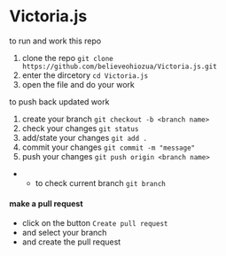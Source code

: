 # Victoria.js

to run and work this repo
1. clone the repo `git clone https://github.com/believeohiozua/Victoria.js.git`
2. enter the dircetory `cd Victoria.js`
3. open the file and do your work


to push back updated work

1. create your branch `git checkout -b <branch name>`
2. check your changes `git status`
3. add/state your changes `git add .`
4. commit your changes `git commit -m "message"`
5. push your changes `git push origin <branch name>`

- - to check current branch `git branch`

#### make a pull request 
- click on the button `Create pull request`
- and select your branch
- and create the pull request